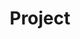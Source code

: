 ---
home: true
icon: home
title: Project 
bgImage: /bg.svg
heroImage: /logo.svg
heroText: BitYuan
tagline: BTY Quick Development Guide
action:
  - text: Get Start
    link: /guide/
    type: primary

  - text: Github
    link: https://github.com/bityuan/bityuan

copyrightText: false
footer: MIT Licensed | Copyright © 2021-present
---